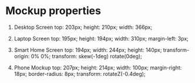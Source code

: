 # Mockup properties

1. Desktop Screen
    top: 203px;
    height: 210px;
    width: 366px;

2. Laptop Screen
    top: 195px;
    height: 194px;
    width: 310px;
    margin-left: 3px;

3. Smart Home Screen
    top: 194px;
    width: 244px;
    height: 140px;
    transform-origin: 0% 0%;
    transform: skew(-1deg) rotate(0deg);
4. Phone Mockup
    top: 207px;
    height: 214px;
    width: 100px;
    margin-right: 18px;
    border-radius: 8px;
    transform: rotateZ(-0.4deg);